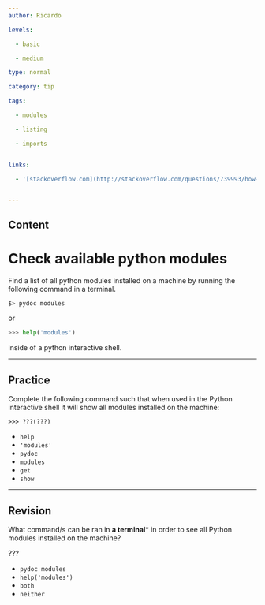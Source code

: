 ```yaml
---
author: Ricardo

levels:

  - basic

  - medium

type: normal

category: tip

tags:

  - modules

  - listing

  - imports


links:

  - '[stackoverflow.com](http://stackoverflow.com/questions/739993/how-can-i-get-a-list-of-locally-installed-python-modules){website}'


---
```

## Content
# Check available python modules

Find a list of all python modules installed on a machine by running the following command in a terminal.


```bash 
$> pydoc modules 
```

or 


```python
>>> help('modules')
```

inside of a python interactive shell.

---
## Practice

Complete the following command such that when used in the Python interactive shell it will show all modules installed on the machine:
```
>>> ???(???)
```


* `help` 
* `'modules'` 
* `pydoc` 
* `modules` 
* `get` 
* `show`

---
## Revision

What command/s can be ran in **a terminal*** in order to see all Python modules installed on the machine?

???


* `pydoc modules` 
* `help('modules')` 
* `both` 
* `neither`


